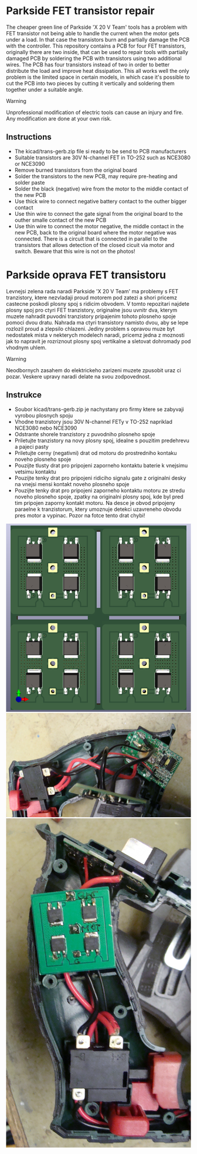 Parkside FET transistor repair
==============================

The cheaper green line of Parkside 'X 20 V Team' tools has a problem with FET
transistor not being able to handle the current when the motor gets under a
load. In that case the transistors burn and partially damage the PCB with the
controller. This repository contains a PCB for four FET transistors, originally
there are two inside, that can be used to repair tools with partially damaged
PCB by soldering the PCB with transistors using two additional wires. The PCB
has four transistors instead of two in order to better distribute the load and
improve heat dissipation. This all works well the only problem is the limited
space in certain models, in which case it's possible to cut the PCB into two
pieces by cutting it vertically and soldering them together under a suitable
angle.

> [!WARNING]
> Unprofessional modification of electric tools can cause an injury and fire. Any
> modification are done at your own risk.

Instructions
------------

* The kicad/trans-gerb.zip file si ready to be send to PCB manufacturers
* Suitable transistors are 30V N-channel FET in TO-252 such as NCE3080 or NCE3090
* Remove burned transistors from the original board
* Solder the transistors to the new PCB, may require pre-heating and solder paste
* Solder the black (negative) wire from the motor to the middle contact of the new PCB
* Use thick wire to connect negative battery contact to the outher bigger contact
* Use thin wire to connect the gate signal from the original board to the
  outher smalle contact of the new PCB
* Use thin wire to connect the motor negative, the middle contact in the new
  PCB, back to the original board where the motor negative was connected.
  There is a circuit that is connected in parallel to the transistors that
  allows detection of the closed cicuit via motor and switch. Beware that this
  wire is not on the photos!

Parkside oprava FET transistoru
===============================

Levnejsi zelena rada naradi Parkside 'X 20 V Team' ma problemy s FET
tranzistory, ktere nezvladaji proud motorem pod zatezi a shori pricemz castecne
poskodi plosny spoj s ridicim obvodem. V tomto repozitari najdete plosny spoj
pro ctyri FET tranzistory, originalne jsou uvnitr dva, kterym muzete nahradit
puvodni tranzistory pripajenim tohoto plosneho spoje pomoci dvou dratu. Nahrada
ma ctyri transistory namisto dvou, aby se lepe rozlozil proud a zlepsilo
chlazeni. Jediny problem s opravou muze byt nedostatek mista v nekterych
modelech naradi, pricemz jedna z moznosti jak to napravit je rozriznout plosny
spoj vertikalne a sletovat dohromady pod vhodnym uhlem.

> [!WARNING]
> Neodbornych zasahem do elektrickeho zarizeni muzete zpusobit uraz ci pozar.
> Veskere upravy naradi delate na svou zodpovednost.

Instrukce
---------

* Soubor kicad/trans-gerb.zip je nachystany pro firmy ktere se zabyvaji vyrobou plosnych spoju
* Vhodne tranzistory jsou 30V N-channel FETy v TO-252 napriklad NCE3080 nebo NCE3090
* Odstrante shorele tranzistory z puvodniho plosneho spoje
* Priletujte tranzistory na novy plosny spoj, idealne s pouzitim predehrevu a pajeci pasty
* Priletujte cerny (negativni) drat od motoru do prostredniho kontaku noveho plosneho spoje
* Pouzijte tlusty drat pro pripojeni zaporneho kontaktu baterie k vnejsimu vetsimu kontaktu
* Pouzijte tenky drat pro pripojeni ridiciho signalu gate z originalni desky na
  vnejsi mensi kontakt noveho plosneho spoje
* Pouzijte tenky drat pro pripojeni zaporneho kontaktu motoru ze stredu noveho
  plosneho spoje, zpatky na originalni plosny spoj, kde byl pred tim pripojen
  zaporny kontakt motoru. Na desce je obvod pripojeny paraelne k tranzistorum,
  ktery umoznuje detekci uzavreneho obvodu pres motor a vypinac. Pozor na fotce
  tento drat chybi!

![Transistors](trans.png)
![Saw repair 01](parkside-repair-01.jpg)
![Saw repair 02](parkside-repair-02.jpg)
